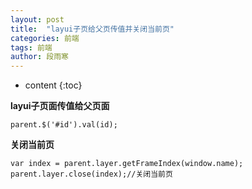 ```yaml
---
layout: post
title:  "layui子页给父页传值并关闭当前页"
categories: 前端
tags: 前端
author: 段雨寒
---
```


* content
{:toc}

**layui子页面传值给父页面**

```
parent.$('#id').val(id);
```

**关闭当前页**

```
var index = parent.layer.getFrameIndex(window.name);
parent.layer.close(index);//关闭当前页
```
